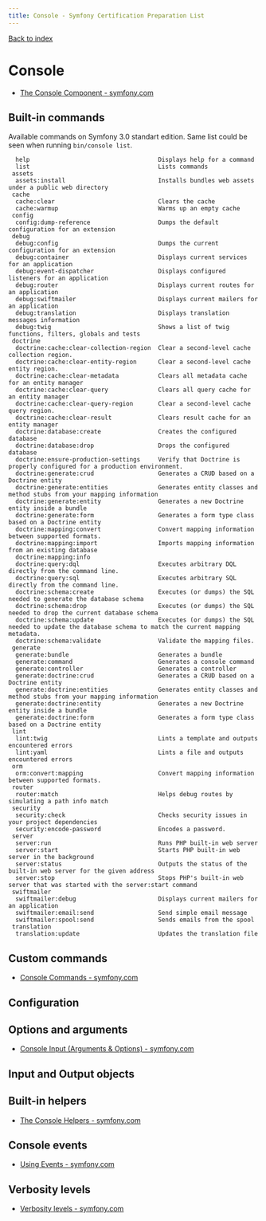 ```yaml
---
title: Console - Symfony Certification Preparation List
---
```

[Back to index](../readme.md#table-of-contents)

# Console
- [The Console Component - symfony.com](http://symfony.com/doc/3.0/components/console.html)

## Built-in commands

Available commands on Symfony 3.0 standart edition. Same list could be seen when running `bin/console list`.

```
  help                                    Displays help for a command
  list                                    Lists commands
 assets
  assets:install                          Installs bundles web assets under a public web directory
 cache
  cache:clear                             Clears the cache
  cache:warmup                            Warms up an empty cache
 config
  config:dump-reference                   Dumps the default configuration for an extension
 debug
  debug:config                            Dumps the current configuration for an extension
  debug:container                         Displays current services for an application
  debug:event-dispatcher                  Displays configured listeners for an application
  debug:router                            Displays current routes for an application
  debug:swiftmailer                       Displays current mailers for an application
  debug:translation                       Displays translation messages information
  debug:twig                              Shows a list of twig functions, filters, globals and tests
 doctrine
  doctrine:cache:clear-collection-region  Clear a second-level cache collection region.
  doctrine:cache:clear-entity-region      Clear a second-level cache entity region.
  doctrine:cache:clear-metadata           Clears all metadata cache for an entity manager
  doctrine:cache:clear-query              Clears all query cache for an entity manager
  doctrine:cache:clear-query-region       Clear a second-level cache query region.
  doctrine:cache:clear-result             Clears result cache for an entity manager
  doctrine:database:create                Creates the configured database
  doctrine:database:drop                  Drops the configured database
  doctrine:ensure-production-settings     Verify that Doctrine is properly configured for a production environment.
  doctrine:generate:crud                  Generates a CRUD based on a Doctrine entity
  doctrine:generate:entities              Generates entity classes and method stubs from your mapping information
  doctrine:generate:entity                Generates a new Doctrine entity inside a bundle
  doctrine:generate:form                  Generates a form type class based on a Doctrine entity
  doctrine:mapping:convert                Convert mapping information between supported formats.
  doctrine:mapping:import                 Imports mapping information from an existing database
  doctrine:mapping:info
  doctrine:query:dql                      Executes arbitrary DQL directly from the command line.
  doctrine:query:sql                      Executes arbitrary SQL directly from the command line.
  doctrine:schema:create                  Executes (or dumps) the SQL needed to generate the database schema
  doctrine:schema:drop                    Executes (or dumps) the SQL needed to drop the current database schema
  doctrine:schema:update                  Executes (or dumps) the SQL needed to update the database schema to match the current mapping metadata.
  doctrine:schema:validate                Validate the mapping files.
 generate
  generate:bundle                         Generates a bundle
  generate:command                        Generates a console command
  generate:controller                     Generates a controller
  generate:doctrine:crud                  Generates a CRUD based on a Doctrine entity
  generate:doctrine:entities              Generates entity classes and method stubs from your mapping information
  generate:doctrine:entity                Generates a new Doctrine entity inside a bundle
  generate:doctrine:form                  Generates a form type class based on a Doctrine entity
 lint
  lint:twig                               Lints a template and outputs encountered errors
  lint:yaml                               Lints a file and outputs encountered errors
 orm
  orm:convert:mapping                     Convert mapping information between supported formats.
 router
  router:match                            Helps debug routes by simulating a path info match
 security
  security:check                          Checks security issues in your project dependencies
  security:encode-password                Encodes a password.
 server
  server:run                              Runs PHP built-in web server
  server:start                            Starts PHP built-in web server in the background
  server:status                           Outputs the status of the built-in web server for the given address
  server:stop                             Stops PHP's built-in web server that was started with the server:start command
 swiftmailer
  swiftmailer:debug                       Displays current mailers for an application
  swiftmailer:email:send                  Send simple email message
  swiftmailer:spool:send                  Sends emails from the spool
 translation
  translation:update                      Updates the translation file
```

## Custom commands
- [Console Commands - symfony.com](http://symfony.com/doc/3.0/console.html)

## Configuration

## Options and arguments
- [Console Input (Arguments & Options) - symfony.com](https://symfony.com/doc/3.0/console/input.html)

## Input and Output objects

## Built-in helpers
- [The Console Helpers - symfony.com](https://symfony.com/doc/3.0/components/console/helpers/index.html)

## Console events
- [Using Events - symfony.com](https://symfony.com/doc/3.0/components/console/events.html)

## Verbosity levels
- [Verbosity levels - symfony.com](https://symfony.com/doc/3.0/console/verbosity.html)
